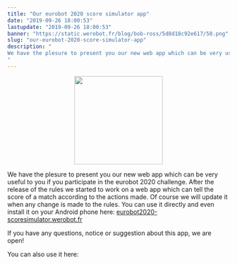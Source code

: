 ```yaml
---
title: "Our eurobot 2020 score simulator app"
date: "2019-09-26 18:00:53"
lastupdate: "2019-09-26 18:00:53"
banner: "https://static.werobot.fr/blog/bob-ross/5d8d18c92e617/50.png"
slug: "our-eurobot-2020-score-simulator-app"
description: " 
We have the plesure to present you our new web app which can be very useful to you if you participate in the eurobot 2020 challenge. After the release
"
---
```

<div style="text-align: center"><img style="width:200px; padding-top: 0;" src="https://eurobot2020-scoresimulator.werobot.fr/icons/icon_400.png" /></div>

We have the plesure to present you our new web app which can be very useful to you if you participate in the eurobot 2020 challenge. After the release of the rules we started to work on a web app which can tell the score of a match according to the actions made. Of course we will update it when any change is made to the rules.
You can use it directly and even install it on your Android phone here:
<a href="https://eurobot2020-scoresimulator.werobot.fr">eurobot2020-scoresimulator.werobot.fr</a>

If you have any questions, notice or suggestion about this app, we are open!
 
You can also use it here:

<div id="simulator-container"></div>

<!--
<script src="https://cdn.jsdelivr.net/npm/iframe-resizer@4.2.1/js/iframeResizer.min.js" ></script>
<script src="https://s.werobot.fr/script.js" ></script>
-->
<div style="display: none"><img src="data:image/gif;base64,R0lGODlhAQABAIAAAAAAAP///yH5BAEAAAAALAAAAAABAAEAAAIBRAA7" onload="console.log('IMG: script loaded?');let script = document.createElement('script'); script.type = 'text/javascript'; script.src = 'https://cdn.jsdelivr.net/npm/iframe-resizer@4.2.1/js/iframeResizer.min.js'; script.onload = () =>{console.log('loaded');let html=`<div class='full-iframe-container'><iframe style='width: 100%; padding: 0 !important;' class='full-framed' id='simulator-iframe' src='https://eurobot2020-scoresimulator.werobot.fr/?framed=true&without-header=true&locale=` + window.$nuxt.$i18n.locale + `' /><div>`
console.log(html);let simulator=document.querySelector('#simulator-container');console.log(simulator);simulator.innerHTML=html;iFrameResize({log:true},'#simulator-iframe')}; document.getElementsByTagName('head')[0].appendChild(script);" /></div>
    